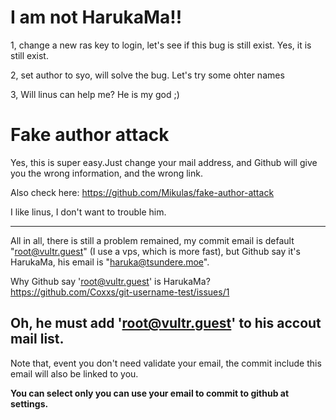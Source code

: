 # I am not HarukaMa!!
1, change a new ras key to login, let's see if this bug is still exist.
Yes, it is still exist.

2, set author to syo, will solve the bug.
Let's try some ohter names

3, Will linus can help me? He is my god ;)

# Fake author attack
Yes, this is super easy.Just change your mail address, and Github will
give you the wrong information, and the wrong link.

Also check here:
https://github.com/Mikulas/fake-author-attack

I like linus, I don't want to trouble him.

---------------------------------------------------------
All in all,
there is still a problem remained, my commit email is default "root@vultr.guest"
(I use a vps, which is more fast), but Github say it's HarukaMa, his email is "haruka@tsundere.moe".

Why Github say 'root@vultr.guest' is HarukaMa?
https://github.com/Coxxs/git-username-test/issues/1

## Oh, he must add 'root@vultr.guest' to his accout mail list.

Note that, event you don't need validate your email, the commit include this email will also be linked to you.

**You can select only you can use your email to commit to github at settings.**
